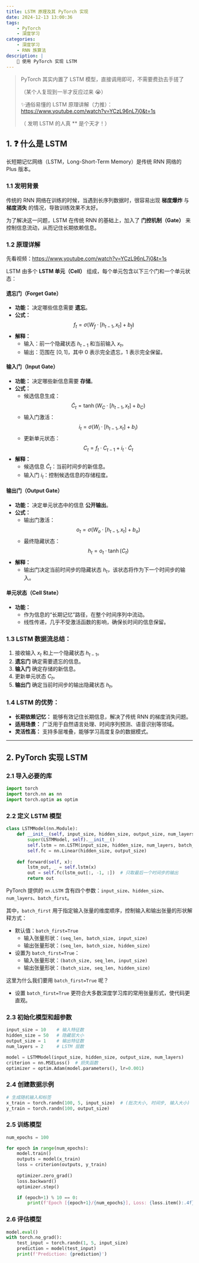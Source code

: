 ```yaml
---
title: LSTM 原理及其 PyTorch 实现
date: 2024-12-13 13:00:36
tags: 
    - PyTorch
    - 深度学习
categories:
    - 深度学习
    - RNN 族算法
description: |
    📖 使用 PyTorch 实现 LSTM
---
```

> PyTorch 其实内置了 LSTM 模型，直接调用即可，不需要费劲去手搓了
>
> （某个人复现到一半才反应过来 😭）
>
> ✨通俗易懂的 LSTM 原理讲解（力推）：
> https://www.youtube.com/watch?v=YCzL96nL7j0&t=1s
>
> （ 发明 LSTM 的人真 ** 是个天才！）

## 1. ❓ 什么是 LSTM
长短期记忆网络（LSTM，Long-Short-Term Memory）是传统 RNN 网络的 Plus 版本。
### 1.1 发明背景
传统的 RNN 网络在训练的时候，当遇到长序列数据时，很容易出现 **梯度爆炸** 与 **梯度消失** 的情况，导致训练效果不太好。

为了解决这一问题，LSTM 在传统 RNN 的基础上，加入了 **门控机制（Gate）** 来控制信息流动，从而记住长期依赖信息。

### 1.2 原理详解
先看视频：https://www.youtube.com/watch?v=YCzL96nL7j0&t=1s

LSTM 由多个 **LSTM 单元（Cell）** 组成，每个单元包含以下三个门和一个单元状态：  

#### **遗忘门（Forget Gate）**
- **功能：** 决定哪些信息需要 **遗忘**。
- **公式：**  
$$ f_t = \sigma(W_f \cdot [h_{t-1}, x_t] + b_f) $$
- **解释：**
  - 输入：前一个隐藏状态 $h_{t-1}$ 和当前输入 $x_t$。
  - 输出：范围在 $[0, 1]$，其中 0 表示完全遗忘，1 表示完全保留。  

#### **输入门（Input Gate）**
- **功能：** 决定哪些新信息需要 **存储**。
- **公式：**
  - 候选信息生成：  
    $$\tilde{C}_t = \tanh(W_C \cdot [h_{t-1}, x_t] + b_C)$$
  - 输入门激活：  
    $$i_t = \sigma(W_i \cdot [h_{t-1}, x_t] + b_i)$$
  - 更新单元状态：  
    $$C_t = f_t \cdot C_{t-1} + i_t \cdot \tilde{C}_t$$
- **解释：**
  - 候选信息 $\tilde{C}_t$：当前时间步的新信息。
  - 输入门 $i_t$：控制候选信息的存储程度。  

#### **输出门（Output Gate）**
- **功能：** 决定单元状态中的信息 **公开输出**。
- **公式：**
  - 输出门激活：  
    $$o_t = \sigma(W_o \cdot [h_{t-1}, x_t] + b_o)$$
  - 最终隐藏状态：  
    $$h_t = o_t \cdot \tanh(C_t)$$
- **解释：**
  - 输出门决定当前时间步的隐藏状态 $h_t$，该状态将作为下一个时间步的输入。

#### **单元状态（Cell State）**
- **功能：**  
  - 作为信息的“长期记忆”路径，在整个时间序列中流动。
  - 线性传递，几乎不受激活函数的影响，确保长时间的信息保留。

### 1.3 LSTM 数据流总结：
1. 接收输入 $x_t$ 和上一个隐藏状态 $h_{t-1}$。  
2. **遗忘门** 确定需要遗忘的信息。  
3. **输入门** 确定存储的新信息。  
4. 更新单元状态 $C_t$。  
5. **输出门** 确定当前时间步的输出隐藏状态 $h_t$。  

### 1.4 LSTM 的优势：
- **长期依赖记忆：** 能够有效记住长期信息，解决了传统 RNN 的梯度消失问题。
- **适用场景：** 广泛用于自然语言处理、时间序列预测、语音识别等领域。  
- **灵活性高：** 支持多层堆叠，能够学习高度复杂的数据模式。  

---

## 2. PyTorch 实现 LSTM
### 2.1 导入必要的库
```Python
import torch
import torch.nn as nn
import torch.optim as optim
```

### 2.2 定义 LSTM 模型

```Python
class LSTMModel(nn.Module):
    def __init__(self, input_size, hidden_size, output_size, num_layers=1):
        super(LSTMModel, self).__init__()
        self.lstm = nn.LSTM(input_size, hidden_size, num_layers, batch_first=True)
        self.fc = nn.Linear(hidden_size, output_size)
    
    def forward(self, x):
        lstm_out, _ = self.lstm(x)
        out = self.fc(lstm_out[:, -1, :])  # 只取最后一个时间步的输出
        return out
```

PyTorch 提供的 `nn.LSTM` 含有四个参数：`input_size`、`hidden_size`、`num_layers`、`batch_first`。

其中，`batch_first` 用于指定输入张量的维度顺序，控制输入和输出张量的形状解释方式：

- 默认值：`batch_first=True`
  - 输入张量形状：`(seq_len, batch_size, input_size)`
  - 输出张量形状：`(seq_len, batch_size, hidden_size)`
- 设置为 `batch_first=True`：
  - 输入张量形状：`(batch_size, seq_len, input_size)`
  - 输出张量形状：`(batch_size, seq_len, hidden_size)`

这里为什么我们要用 `batch_first=True` 呢？
- 设置 `batch_first=True` 更符合大多数深度学习库的常用张量形式，使代码更直观。


### 2.3 初始化模型和超参数

```Python
input_size = 10    # 输入特征数
hidden_size = 50   # 隐藏层大小
output_size = 1    # 输出特征数
num_layers = 2     # LSTM 层数

model = LSTMModel(input_size, hidden_size, output_size, num_layers)
criterion = nn.MSELoss()  # 损失函数
optimizer = optim.Adam(model.parameters(), lr=0.001)
```

### 2.4 创建数据示例

```Python
# 生成随机输入和标签
x_train = torch.randn(100, 5, input_size)  # (批次大小, 时间步, 输入大小)
y_train = torch.randn(100, output_size)
```

### 2.5 训练模型

```Python
num_epochs = 100

for epoch in range(num_epochs):
    model.train()
    outputs = model(x_train)
    loss = criterion(outputs, y_train)
    
    optimizer.zero_grad()
    loss.backward()
    optimizer.step()

    if (epoch+1) % 10 == 0:
        print(f'Epoch [{epoch+1}/{num_epochs}], Loss: {loss.item():.4f}')
```

### 2.6 评估模型

```Python
model.eval()
with torch.no_grad():
    test_input = torch.randn(1, 5, input_size)
    prediction = model(test_input)
    print(f'Prediction: {prediction}')
```
